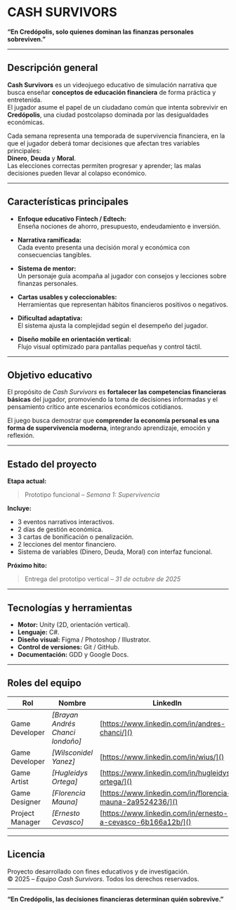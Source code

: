 # CASH SURVIVORS

**“En Credópolis, solo quienes dominan las finanzas personales sobreviven.”**

---

## Descripción general

**Cash Survivors** es un videojuego educativo de simulación narrativa que busca enseñar **conceptos de educación financiera** de forma práctica y entretenida.  
El jugador asume el papel de un ciudadano común que intenta sobrevivir en **Credópolis**, una ciudad postcolapso dominada por las desigualdades económicas.  

Cada semana representa una temporada de supervivencia financiera, en la que el jugador deberá tomar decisiones que afectan tres variables principales:  
**Dinero**, **Deuda** y **Moral**.  
Las elecciones correctas permiten progresar y aprender; las malas decisiones pueden llevar al colapso económico.

---

## Características principales

- **Enfoque educativo Fintech / Edtech:**  
  Enseña nociones de ahorro, presupuesto, endeudamiento e inversión.

- **Narrativa ramificada:**  
  Cada evento presenta una decisión moral y económica con consecuencias tangibles.

- **Sistema de mentor:**  
  Un personaje guía acompaña al jugador con consejos y lecciones sobre finanzas personales.

- **Cartas usables y coleccionables:**  
  Herramientas que representan hábitos financieros positivos o negativos.

- **Dificultad adaptativa:**  
  El sistema ajusta la complejidad según el desempeño del jugador.

- **Diseño mobile en orientación vertical:**  
  Flujo visual optimizado para pantallas pequeñas y control táctil.

---

## Objetivo educativo

El propósito de *Cash Survivors* es **fortalecer las competencias financieras básicas** del jugador, promoviendo la toma de decisiones informadas y el pensamiento crítico ante escenarios económicos cotidianos.  

El juego busca demostrar que **comprender la economía personal es una forma de supervivencia moderna**, integrando aprendizaje, emoción y reflexión.

---

## Estado del proyecto

**Etapa actual:**  
> Prototipo funcional – *Semana 1: Supervivencia*  

**Incluye:**
- 3 eventos narrativos interactivos.  
- 2 días de gestión económica.  
- 3 cartas de bonificación o penalización.  
- 2 lecciones del mentor financiero.  
- Sistema de variables (Dinero, Deuda, Moral) con interfaz funcional.  

**Próximo hito:**  
> Entrega del prototipo vertical – *31 de octubre de 2025*

---

## Tecnologías y herramientas

- **Motor:** Unity (2D, orientación vertical).  
- **Lenguaje:** C#.  
- **Diseño visual:** Figma / Photoshop / Illustrator.  
- **Control de versiones:** Git / GitHub.  
- **Documentación:** GDD y Google Docs.

---

## Roles del equipo

| Rol | Nombre | LinkedIn |
|------|---------|-----------|
| Game Developer | *[Brayan Andrés Chanci londoño]* | [https://www.linkedin.com/in/andres-chanci/]() |
| Game Developer | *[Wilsconidel Yanez]* | [https://www.linkedin.com/in/wius/]() |
| Game Artist | *[Hugleidys Ortega]* | [https://www.linkedin.com/in/hugleidys-ortega/]() |
| Game Designer | *[Florencia Mauna]* | [https://www.linkedin.com/in/florencia-mauna-2a9524236/]() |
| Project Manager | *[Ernesto Cevasco]* | [https://www.linkedin.com/in/ernesto-a-cevasco-6b166a12b/]() |


---

## Licencia

Proyecto desarrollado con fines educativos y de investigación.  
© 2025 – *Equipo Cash Survivors*. Todos los derechos reservados.

---

**“En Credópolis, las decisiones financieras determinan quién sobrevive.”**

